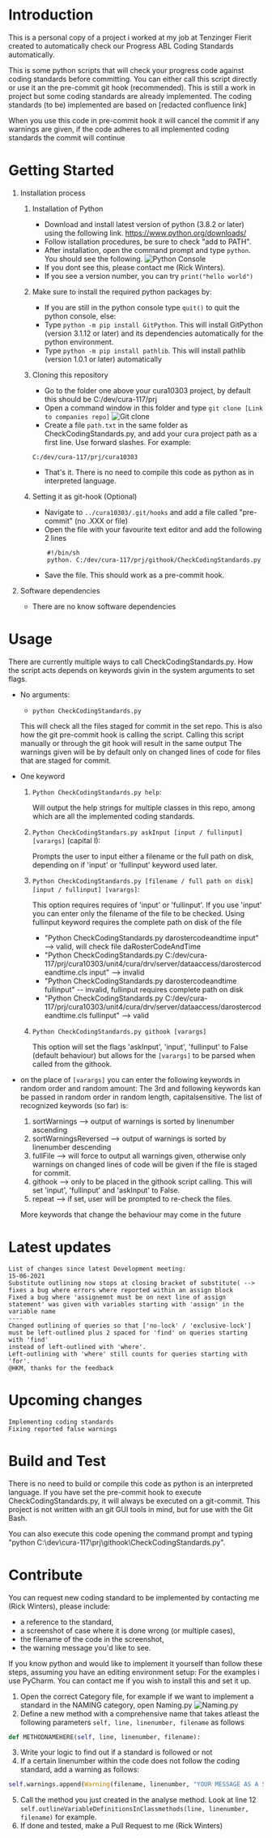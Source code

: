 # Introduction 
This is a personal copy of a project i worked at my job at Tenzinger Fierit created to automatically check our Progress ABL Coding Standards automatically. 

This is some python scripts that will check your progress code against coding standards before committing. 
You can either call this script directly or use it an the pre-commit git hook (recommended).
This is still a work in project but some coding standards are already implemented. 
The coding standards (to be) implemented are based on [redacted confluence link]

When you use this code in pre-commit hook it will cancel the commit if any warnings are given, if the code adheres to all implemented coding standards the commit will continue


# Getting Started
1. Installation process

    1. Installation of Python
        * Download and install latest version of python (3.8.2 or later) using the following link. https://www.python.org/downloads/ 
        * Follow istallation procedures, be sure to check "add to PATH". 
        * After installation, open the command prompt and type `python`. You should see the following. 
        ![Python Console](Documentation/Pictures/pythoncommandwindow.PNG)
        * If you dont see this, please contact me (Rick Winters).
        * If you see a version number, you can try `print("hello world")`

    2. Make sure to install the required python packages by:
        * If you are still in the python console type `quit()` to quit the python console, else:
        * Type `python -m pip install GitPython`. This will install GitPython (version 3.1.12 or later) and its dependencies automatically for the python environment.
        * Type `python -m pip install pathlib`. This will install pathlib (version 1.0.1 or later) automatically

    3. Cloning this repository
        * Go to the folder one above your cura10303 project, by default this should be C:/dev/cura-117/prj
        * Open a command window in this folder and type `git clone [Link to companies repo]`
        ![Git clone](Documentation/Pictures/git_clone.PNG)
        * Create a file `path.txt` in the same folder as CheckCodingStandards.py, and add your cura project path as a first line. Use forward slashes.
          For example:
        ```
        C:/dev/cura-117/prj/cura10303
        ```
        * That's it. There is no need to compile this code as python as in interpreted language. 
    
    4. Setting it as git-hook (Optional)
        * Navigate to `../cura10303/.git/hooks` and add a file called "pre-commit" (no .XXX or file)
        * Open the file with your favourite text editor and add the following 2 lines
        ```
            #!/bin/sh
            python. C:/dev/cura-117/prj/githook/CheckCodingStandards.py
        ```
        * Save the file. This should work as a pre-commit hook. 

2.	Software dependencies 
    * There are no know software dependencies

# Usage
There are currently multiple ways to call CheckCodingStandards.py.
How the script acts depends on keywords givin in the system arguments to set flags.  

* No arguments:
    - `python CheckCodingStandards.py`
    
    This will check all the files staged for commit in the set repo. This is also how the git pre-commit hook is calling the script. 
    Calling this script manually or through the git hook will result in the same output
    The warnings given will be by default only on changed lines of code for files that are staged for commit. 

* One keyword
    1) `Python CheckCodingStandards.py help`:
    
        Will output the help strings for multiple classes in this repo, among which are all the implemented coding standards.
    
    2) `Python CheckCodingStandars.py askInput [input / fullinput] [varargs]` (capital I):
    
        Prompts the user to input either a filename or the full path on disk, depending on if 'input' or 'fullinput' keyword used later.
    
    3) `Python CheckCodingStandards.py [filename / full path on disk] [input / fullinput] [varargs]`:
    
        This option requires requires of 'input' or 'fullinput'. If you use 'input' you can enter only the filename of the file to be checked. Using fullinput keyword requires the complete path on disk of the file
    
        - "Python CheckCodingStandards.py darostercodeandtime input" --> valid, will check file daRosterCodeAndTime
        - "Python CheckCodingStandards.py C:/dev/cura-117/prj/cura10303/unit4/cura/drv/server/dataaccess/darostercodeandtime.cls input" --> invalid
        - "Python CheckCodingStandards.py darostercodeandtime fullinput" -- invalid, fullinput requires complete path on disk
        - "Python CheckCodingStandards.py C:/dev/cura-117/prj/cura10303/unit4/cura/drv/server/dataaccess/darostercodeandtime.cls fullinput" --> valid 
    
    4) `Python CheckCodingStandards.py githook [varargs]`
    
        This option will set the flags 'askInput', 'input', 'fullinput' to False (default behaviour) but allows for the `[varargs]` to be parsed when called from the githook. 
    
* on the place of `[varargs]` you can enter the following keywords in random order and random amount:
    The 3rd and following keywords kan be passed in random order in random length, capitalsensitive. The list of recognized keywords (so far) is:
    1) sortWarnings --> output of warnings is sorted by linenumber ascending
    2) sortWarningsReversed --> output of warnings is sorted by linenumber descending
    3) fullFile --> will force to output all warnings given, otherwise only warnings on changed lines of code will be given if the file is staged for commit.
    4) githook --> only to be placed in the githook script calling. This will set 'input', 'fullinput' and 'askInput' to False.
    5) repeat --> if set, user will be prompted to re-check the files.   
    
    More keywords that change the behaviour may come in the future 

# Latest updates
    List of changes since latest Development meeting: 
    15-06-2021
    Substitute outlining now stops at closing bracket of substitute( --> fixes a bug where errors where reported within an assign block
    Fixed a bug where 'assignemnt must be on next line of assign statement' was given with variables starting with 'assign' in the variable name
    ----
    Changed outlining of queries so that ['no-lock' / 'exclusive-lock'] must be left-outlined plus 2 spaced for 'find' on queries starting with 'find'
    instead of left-outlined with 'where'.
    Left-outlining with 'where' still counts for queries starting with 'for'. 
    @HKM, thanks for the feedback
    
# Upcoming changes
    Implementing coding standards
    Fixing reported false warnings

# Build and Test
There is no need to build or compile this code as python is an interpreted language.
If you have set the pre-commit hook to execute CheckCodingStandards.py, it will always be executed on a git-commit. 
This project is not written with an git GUI tools in mind, but for use with the Git Bash. 

You can also execute this code opening the command prompt and typing "python C:\dev\cura-117\prj\githook\CheckCodingStandards.py". 


# Contribute
You can request new coding standard to be implemented by contacting me (Rick Winters), please include:
* a reference to the standard,
* a screenshot of case where it is done wrong (or multiple cases),
* the filename of the code in the screenshot,
* the warning message you'd like to see. 

If you know python and would like to implement it yourself than follow these steps, assuming you have an editing environment setup:
For the examples i use PyCharm. You can contact me if you wish to install this and set it up. 
1. Open the correct Category file, for example if we want to implement a standard in the NAMING category, open Naming.py
    ![Naming.py](Documentation/Pictures/namingpy.png)
2. Define a new method with a comprehensive name that takes atleast the following parameters `self, line, linenumber, filename` as follows
``` Python
def METHODNAMEHERE(self, line, linenumber, filename):
```
3. Write your logic to find out if a standard is followed or not
4. If a certain linenumber within the code does not follow the coding standard, add a warning as follows: 
``` Python
self.warnings.append(Warning(filename, linenumber, "YOUR MESSAGE AS A STRING HERE"))
```
5. Call the method you just created in the analyse method. Look at line 12 `self.outlineVariableDefinitionsInClassmethods(line, linenumber, filename)` for example.
6. If done and tested, make a Pull Request to me (Rick Winters)
